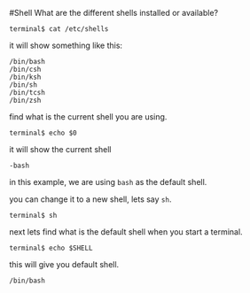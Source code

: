 #Shell
What are the different shells installed or available?

``` terminal$ cat /etc/shells ```

it will show something like this:

```
/bin/bash
/bin/csh
/bin/ksh
/bin/sh
/bin/tcsh
/bin/zsh
```

find what is the current shell you are using.

``` terminal$ echo $0 ```

it will show the current shell

```
-bash
```
in this example, we are using ```bash``` as the default shell.

you can change it to a new shell, lets say ```sh```.

```
terminal$ sh

```
next lets find what is the default shell when you start a terminal.

```
terminal$ echo $SHELL
````
this will give you default shell.

```
/bin/bash
```

